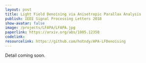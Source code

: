 ```yaml
---
layout: post
title: Light Field Denoising via Anisotropic Parallax Analysis
publish: IEEE Signal Processing Letters 2018
show-avatar: false
image: /projects/LFAPA/LFAPA.jpg
paperlink: https://arxiv.org/abs/1805.12358
codelink: 
resourcelink: https://github.com/hotndy/APA-LFDenoising 
---
```


Detail coming soon.
